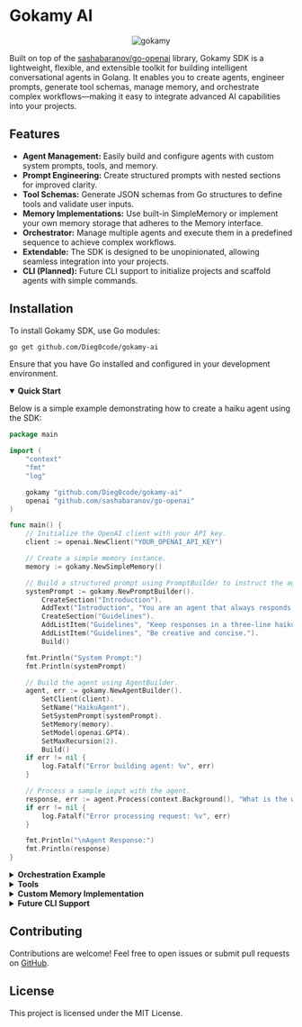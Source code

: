 # Gokamy AI

<div align="center">
  <img src="https://i.imgur.com/fKAZo4d.png" alt="gokamy">
</div>

Built on top of the [sashabaranov/go-openai](https://github.com/sashabaranov/go-openai) library, Gokamy SDK is a lightweight, flexible, and extensible toolkit for building intelligent conversational agents in Golang. It enables you to create agents, engineer prompts, generate tool schemas, manage memory, and orchestrate complex workflows—making it easy to integrate advanced AI capabilities into your projects.

## Features

- **Agent Management:** Easily build and configure agents with custom system prompts, tools, and memory.
- **Prompt Engineering:** Create structured prompts with nested sections for improved clarity.
- **Tool Schemas:** Generate JSON schemas from Go structures to define tools and validate user inputs.
- **Memory Implementations:** Use built-in SimpleMemory or implement your own memory storage that adheres to the Memory interface.
- **Orchestrator:** Manage multiple agents and execute them in a predefined sequence to achieve complex workflows.
- **Extendable:** The SDK is designed to be unopinionated, allowing seamless integration into your projects.
- **CLI (Planned):** Future CLI support to initialize projects and scaffold agents with simple commands.

## Installation

To install Gokamy SDK, use Go modules:

```bash
go get github.com/Dieg0code/gokamy-ai
```

Ensure that you have Go installed and configured in your development environment.

<details open>
  <summary><strong>Quick Start</strong></summary>

Below is a simple example demonstrating how to create a haiku agent using the SDK:

```go
package main

import (
	"context"
	"fmt"
	"log"

	gokamy "github.com/Dieg0code/gokamy-ai"
	openai "github.com/sashabaranov/go-openai"
)

func main() {
	// Initialize the OpenAI client with your API key.
	client := openai.NewClient("YOUR_OPENAI_API_KEY")

	// Create a simple memory instance.
	memory := gokamy.NewSimpleMemory()

	// Build a structured prompt using PromptBuilder to instruct the agent to respond in haiku.
	systemPrompt := gokamy.NewPromptBuilder().
		CreateSection("Introduction").
		AddText("Introduction", "You are an agent that always responds in haiku format.").
		CreateSection("Guidelines").
		AddListItem("Guidelines", "Keep responses in a three-line haiku format (5-7-5 syllables).").
		AddListItem("Guidelines", "Be creative and concise.").
		Build()

	fmt.Println("System Prompt:")
	fmt.Println(systemPrompt)

	// Build the agent using AgentBuilder.
	agent, err := gokamy.NewAgentBuilder().
		SetClient(client).
		SetName("HaikuAgent").
		SetSystemPrompt(systemPrompt).
		SetMemory(memory).
		SetModel(openai.GPT4).
		SetMaxRecursion(2).
		Build()
	if err != nil {
		log.Fatalf("Error building agent: %v", err)
	}

	// Process a sample input with the agent.
	response, err := agent.Process(context.Background(), "What is the weather like today?")
	if err != nil {
		log.Fatalf("Error processing request: %v", err)
	}

	fmt.Println("\nAgent Response:")
	fmt.Println(response)
}
```
</details>

<details>
  <summary><strong>Orchestration Example</strong></summary>

Gokamy SDK also provides an orchestrator to manage a sequence of agents. In the following example, two agents are created and executed in sequence:

```go
package main

import (
	"context"
	"fmt"
	"log"

	gokamy "github.com/Dieg0code/gokamy-ai"
	openai "github.com/sashabaranov/go-openai"
)

func main() {
	// Initialize the OpenAI client using your API key.
	client := openai.NewClient("YOUR_API_KEY")

	// Create simple memory instances for each agent.
	memoryAgentOne := gokamy.NewSimpleMemory()
	memoryAgentTwo := gokamy.NewSimpleMemory()

	// Build the first agent (HelloAgent).
	agentOne, err := gokamy.NewAgentBuilder().
		SetClient(client).
		SetName("HelloAgent").
		SetSystemPrompt("You are an agent that warmly greets users and encourages further interaction.").
		SetMemory(memoryAgentOne).
		SetModel(openai.GPT4).
		SetMaxRecursion(2).
		Build()
	if err != nil {
		log.Fatalf("Error building HelloAgent: %v", err)
	}

	// Build the second agent (FinalAgent).
	agentTwo, err := gokamy.NewAgentBuilder().
		SetClient(client).
		SetName("FinalAgent").
		SetSystemPrompt("You are an agent that provides a final summary based on the conversation.").
		SetMemory(memoryAgentTwo).
		SetModel(openai.GPT4).
		SetMaxRecursion(2).
		Build()
	if err != nil {
		log.Fatalf("Error building FinalAgent: %v", err)
	}

	// Create an orchestrator, register both agents, and define the execution sequence.
	orchestrator := gokamy.NewOrchestratorBuilder().
		AddAgent(agentOne).
		AddAgent(agentTwo).
		// Define the processing sequence: first HelloAgent, then FinalAgent.
		SetSequence([]string{"HelloAgent", "FinalAgent"}).
		Build()

	// Provide an input and process the sequence.
	input := "Please greet the user and provide a summary."
	response, err := orchestrator.ProcessSequence(context.Background(), input)
	if err != nil {
		log.Fatalf("Error processing sequence: %v", err)
	}

	fmt.Println("Final Orchestrator Response:")
	fmt.Println(response)
}
```
</details>

<details>
  <summary><strong>Tools</strong></summary>

Gokamy SDK includes functionality to automatically generate JSON schemas from Go structures. These generated schemas can be used to define and validate tools for your agents.

For example, consider the following tool definition that generates a JSON schema for a `Product` structure:

```go
package main

import (
	"encoding/json"
	"fmt"
	"log"

	gokamy "github.com/Dieg0code/gokamy-ai"
)

// Product represents a product with various attributes.
type Product struct {
	ID        int     `json:"id" description:"Unique product identifier" required:"true"`
	Name      string  `json:"name" description:"Product name" required:"true"`
	Category  string  `json:"category" description:"Category of the product" enum:"Electronic,Furniture,Clothing"`
	Price     float64 `json:"price" description:"Price of the product"`
	Available bool    `json:"available" description:"Product availability" required:"true"`
}

func main() {
	// Generate the JSON schema for the Product struct.
	schema, err := gokamy.GenerateSchema(Product{})
	if err != nil {
		log.Fatal(err)
	}
	output, err := json.MarshalIndent(schema, "", "  ")
	if err != nil {
		log.Fatal(err)
	}
	fmt.Println(string(output))
}
```

The schema generation leverages reflection along with custom struct tags (e.g., description, required, enum) to produce a JSON Schema that describes the tool's expected input. This schema can then be used to interface with language models or validate user-provided data.
</details>

<details>
  <summary><strong>Custom Memory Implementation</strong></summary>

In addition to the built-in SimpleMemory (an in-memory slice), Gokamy SDK allows you to create your own memory implementations. Simply ensure your implementation satisfies the `Memory` interface.

Example custom memory implementation:

```go
package main

import (
    "context"
    "fmt"
    "log"
    "time"

    gomaky "github.com/Dieg0code/gokamy"
    openai "github.com/sashabaranov/go-openai"
    
    "gorm.io/driver/postgres"
    "gorm.io/gorm"
)

// Message represents the schema for storing chat messages.
type Message struct {
    gorm.Model
    Role      string
    Content   string
}

// ORMMemory is a custom Memory implementation that persists messages with GORM.
type ORMMemory struct {
    db *gorm.DB
}

// Add stores a new message in the database.
func (m *ORMMemory) Add(message openai.ChatCompletionMessage) {
    msg := Message{
        Role:      message.Role,
        Content:   message.Content,
    }
    if err := m.db.Create(&msg).Error; err != nil {
        log.Printf("failed to add message: %v", err)
    }
}

// Get retrieves all stored messages ordered by creation time.
func (m *ORMMemory) Get() []openai.ChatCompletionMessage {
    var messages []Message
	if err := m.db.Order("created_at").Find(&messages).Error; err != nil {
		log.Printf("failed to get messages: %v", err)
		return nil
	}

	var chatMessages []openai.ChatCompletionMessage
	for _, msg := range messages {
		chatMessages = append(chatMessages, openai.ChatCompletionMessage{
			Role:    msg.Role,
			Content: msg.Content,
		})
	}
}

// Clear removes all messages from the persistent memory.
func (m *ORMMemory) Clear() {
    // optional: implement clear functionality
}

// NewORMMemory returns a Memory interface backed by ORMMemory.
// It auto-migrates the Message table using GORM.
func NewORMMemory(db *gorm.DB) gomaky.Memory {
    if err := db.AutoMigrate(&Message{}); err != nil {
        log.Fatalf("AutoMigrate failed: %v", err)
    }
    return &ORMMemory{db: db}
}

func main() {
    // Set up the PostgreSQL DSN. Replace with your PostgreSQL credentials.
    dsn := "host=localhost user=postgres password=YOUR_PASSWORD dbname=your_db port=5432 sslmode=disable TimeZone=UTC"
    db, err := gorm.Open(postgres.Open(dsn), &gorm.Config{})
    if err != nil {
        log.Fatalf("failed to connect to database: %v", err)
    }

    // Create ORM-based memory instances for each agent.
    memoryAgentOne := NewORMMemory(db)
    memoryAgentTwo := NewORMMemory(db)

    // Create an ORM-based memory instance for orchestrator global history.
    globalHistory := NewORMMemory(db)

    // Initialize the OpenAI client using your API key.
    client := openai.NewClient("YOUR_API_KEY")

    // Build the first agent (HelloAgent).
    agentOne, err := gomaky.NewAgentBuilder().
        SetClient(client).
        SetName("HelloAgent").
        SetSystemPrompt("You are an agent that warmly greets users and encourages further interaction.").
        SetMemory(memoryAgentOne).
        SetModel(openai.GPT4).
        SetMaxRecursion(2).
        Build()
    if err != nil {
        log.Fatalf("Error building HelloAgent: %v", err)
    }

    // Build the second agent (FinalAgent).
    agentTwo, err := gomaky.NewAgentBuilder().
        SetClient(client).
        SetName("FinalAgent").
        SetSystemPrompt("You are an agent that provides a final summary based on the conversation.").
        SetMemory(memoryAgentTwo).
        SetModel(openai.GPT4).
        SetMaxRecursion(2).
        Build()
    if err != nil {
        log.Fatalf("Error building FinalAgent: %v", err)
    }

    // Create an orchestrator, register both agents, and define the execution sequence.
    orchestrator := gomaky.NewOrchestratorBuilder().
        SetGlobalHistory(globalHistory).
        AddAgent(agentOne).
        AddAgent(agentTwo).
        // Define the processing sequence: first HelloAgent, then FinalAgent.
        SetSequence([]string{"HelloAgent", "FinalAgent"}).
        Build()

    // Provide an input and process the sequence.
    input := "Please greet the user and provide a summary."
    response, err := orchestrator.ProcessSequence(context.Background(), input)
    if err != nil {
        log.Fatalf("Error processing sequence: %v", err)
    }

    fmt.Println("Final Orchestrator Response:")
    fmt.Println(response)
}
````
</details>

<details>
  <summary><strong>Future CLI Support</strong></summary>

The project is also planning a CLI tool to streamline project setup. The planned commands include:

- **`gokamy init`**: Initializes the project structure by creating an `agents` directory.
- **`gokamy new AgentName`**: Creates a new agent scaffold with placeholder files (e.g., AgentName.go, AgentNameTool.go, prompt.go).

Stay tuned for further updates!
</details>

## Contributing

Contributions are welcome! Feel free to open issues or submit pull requests on [GitHub](https://github.com/Dieg0code/gokamy-ai).

## License

This project is licensed under the MIT License.